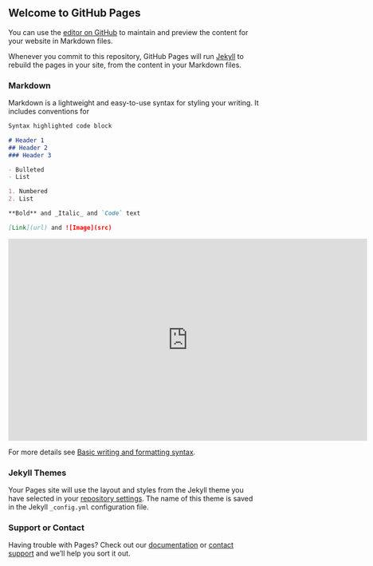 ## Welcome to GitHub Pages

You can use the [editor on GitHub](https://github.com/NishitHada/gpage-test/edit/gh-pages/index.md) to maintain and preview the content for your website in Markdown files.

Whenever you commit to this repository, GitHub Pages will run [Jekyll](https://jekyllrb.com/) to rebuild the pages in your site, from the content in your Markdown files.

### Markdown

Markdown is a lightweight and easy-to-use syntax for styling your writing. It includes conventions for

```markdown
Syntax highlighted code block

# Header 1
## Header 2
### Header 3

- Bulleted
- List

1. Numbered
2. List

**Bold** and _Italic_ and `Code` text

[Link](url) and ![Image](src)
```

<iframe class='hippo-embed-frame ' width='720' height='405' scrolling='no' frameborder=0 marginwidth=0 marginheight=0 src='https://hippovideon02knq.hippovideo.io/video/embed/5xbbvwDXV20NGyhG9DBN6DMf0hiWglfViSCgMNkCWpA?autoplay=false' allowfullscreen ></iframe><script>window.hippoEmbedSeo = "5454ddf6-23d6-4de2-b200-519120388c03.json";</script><script src="https://hippo-embed-scripts.s3.amazonaws.com/video-delivery-embed.js" async></script><script>window._hippo_cx_domain = "https://hippovideon02knq.hippovideo.io";var hippo_script=document.createElement("script");hippo_script.src="https://hippo-embed-scripts.s3.amazonaws.com/video-embed-mh.js";document.body.appendChild(hippo_script);</script>

For more details see [Basic writing and formatting syntax](https://docs.github.com/en/github/writing-on-github/getting-started-with-writing-and-formatting-on-github/basic-writing-and-formatting-syntax).

### Jekyll Themes

Your Pages site will use the layout and styles from the Jekyll theme you have selected in your [repository settings](https://github.com/NishitHada/gpage-test/settings/pages). The name of this theme is saved in the Jekyll `_config.yml` configuration file.

### Support or Contact

Having trouble with Pages? Check out our [documentation](https://docs.github.com/categories/github-pages-basics/) or [contact support](https://support.github.com/contact) and we’ll help you sort it out.
